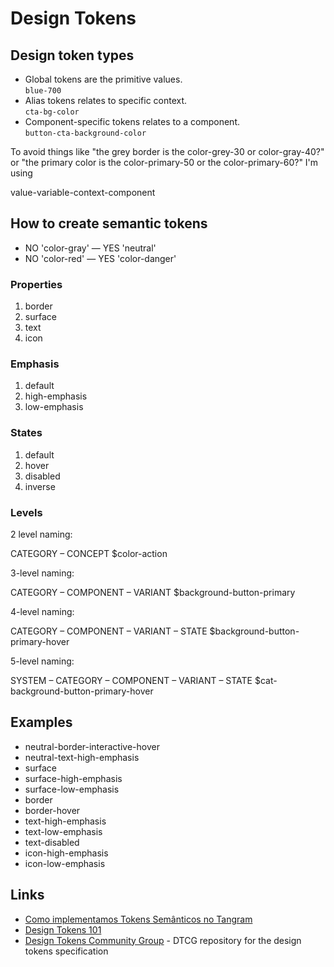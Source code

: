 # Design Tokens

## Design token types
- Global tokens are the primitive values.  
  `blue-700`
- Alias tokens relates to specific context.  
`cta-bg-color`
- Component-specific tokens relates to a component.  
`button-cta-background-color`

To avoid things like "the grey border is the color-grey-30 or color-gray-40?" or "the primary color is the color-primary-50 or the color-primary-60?" I'm using

value-variable-context-component

## How to create semantic tokens
- NO 'color-gray' — YES 'neutral'
- NO 'color-red' — YES 'color-danger'


### Properties
1. border
1. surface
1. text
1. icon

### Emphasis
1. default
1. high-emphasis
1. low-emphasis

### States
1. default
1. hover
1. disabled
1. inverse

### Levels

2 level naming:

CATEGORY – CONCEPT
$color-action

3-level naming:

CATEGORY – COMPONENT – VARIANT
$background-button-primary

4-level naming:

CATEGORY – COMPONENT – VARIANT – STATE
$background-button-primary-hover

5-level naming:

SYSTEM – CATEGORY – COMPONENT – VARIANT – STATE
$cat-background-button-primary-hover

## Examples
- neutral-border-interactive-hover
- neutral-text-high-emphasis
- surface
- surface-high-emphasis
- surface-low-emphasis
- border
- border-hover
- text-high-emphasis
- text-low-emphasis
- text-disabled
- icon-high-emphasis
- icon-low-emphasis


## Links
- [Como implementamos Tokens Semânticos no Tangram](https://medium.com/design-rd/como-implementamos-tokens-sem%C3%A2nticos-no-tangram-bbf64ae24dc4)
- [Design Tokens 101](https://designstrategy.guide/design-system/design-tokens-101/)
- [Design Tokens Community Group](https://github.com/design-tokens/community-group) - DTCG repository for the design tokens specification
